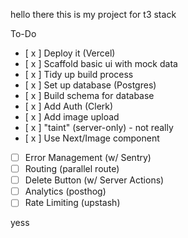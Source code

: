 hello there this is my project for t3 stack

To-Do

- [ x ] Deploy it (Vercel)
- [ x ] Scaffold basic ui with mock data
- [ x ] Tidy up build process
- [ x ] Set up database (Postgres)
- [ x ] Build schema for database
- [ x ] Add Auth (Clerk)
- [ x ] Add image upload
- [ x ] "taint" (server-only) - not really
- [ x ] Use Next/Image component
- [ ] Error Management (w/ Sentry)
- [ ] Routing (parallel route)
- [ ] Delete Button (w/ Server Actions)
- [ ] Analytics (posthog)
- [ ] Rate Limiting (upstash)

yess